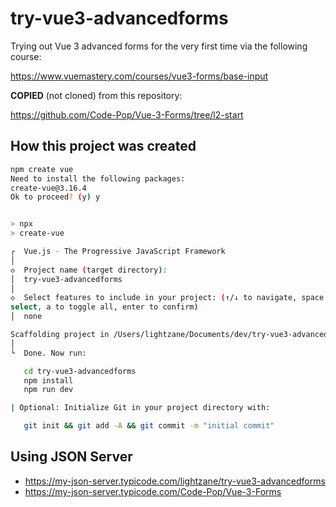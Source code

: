 # try-vue3-advancedforms

Trying out Vue 3 advanced forms for the very first time via the following course:

https://www.vuemastery.com/courses/vue3-forms/base-input

**COPIED** (not cloned) from this repository:

https://github.com/Code-Pop/Vue-3-Forms/tree/l2-start

## How this project was created

```bash
npm create vue
Need to install the following packages:
create-vue@3.16.4
Ok to proceed? (y) y


> npx
> create-vue

┌  Vue.js - The Progressive JavaScript Framework
│
◇  Project name (target directory):
│  try-vue3-advancedforms
│
◇  Select features to include in your project: (↑/↓ to navigate, space to
select, a to toggle all, enter to confirm)
│  none

Scaffolding project in /Users/lightzane/Documents/dev/try-vue3-advancedforms...
│
└  Done. Now run:

   cd try-vue3-advancedforms
   npm install
   npm run dev

| Optional: Initialize Git in your project directory with:

   git init && git add -A && git commit -m "initial commit"
```

## Using JSON Server

- https://my-json-server.typicode.com/lightzane/try-vue3-advancedforms
- https://my-json-server.typicode.com/Code-Pop/Vue-3-Forms
